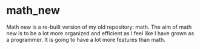 # math_new
Math new is a re-built version of my old repository: math. The aim of math new is to be a lot more organized and efficient as I feel like I have grown as a programmer. It is going to have a lot more features than math. 
